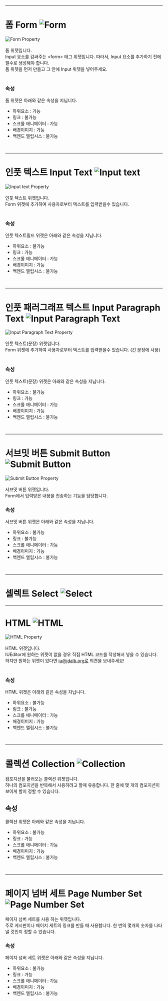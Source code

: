 

***

# 폼 Form ![Form](/img/widget/PGForm.png)
![Form Property](/img/property-form.png)<br /><br />
폼 위젯입니다.<br />
Input 요소를 감싸주는 &lt;form&gt; 태그 위젯입니다. 따라서, Input 요소를 추가하기 전에 필수로 생성해야 합니다.<br />
폼 위젯을 먼저 만들고 그 안에 Input 위젯을 넣어주세요.
<br /><br />


### 속성<br />
폼 위젯은 아래와 같은 속성을 지닙니다.

* 하위요소 : 가능
* 링크 : 불가능
* 스크롤 애니메이터 : 가능
* 배경이미지 : 가능
* 백엔드 엘립시스 : 불가능



<br />

***

# 인풋 텍스트 Input Text ![Input text](/img/widget/PGTextField.png)
![Input text Property](/img/property-textfield.png)<br /><br />
인풋 텍스트 위젯입니다.<br />
Form 위젯에 추가하여 사용자로부터 텍스트를 입력받을수 있습니다.<br /><br />


### 속성<br />
인풋 텍스트필드 위젯은 아래와 같은 속성을 지닙니다.

* 하위요소 : 불가능
* 링크 : 가능
* 스크롤 애니메이터 : 가능
* 배경이미지 : 가능
* 백엔드 엘립시스 : 불가능



<br />

***

# 인풋 패러그래프 텍스트 Input Paragraph Text ![Input Paragraph Text](/img/widget/PGTextView.png)
![Input Paragraph Text Property](/img/property-textarea.png)<br /><br />
인풋 텍스트(문장) 위젯입니다.<br />
Form 위젯에 추가하여 사용자로부터 텍스트를 입력받을수 있습니다. (긴 문장에 사용)<br /><br />


### 속성<br />
인풋 텍스트(문장) 위젯은 아래와 같은 속성을 지닙니다.

* 하위요소 : 불가능
* 링크 : 가능
* 스크롤 애니메이터 : 가능
* 배경이미지 : 가능
* 백엔드 엘립시스 : 불가능
<br />

***


# 서브밋 버튼 Submit Button ![Submit Button](/img/widget/PGSubmitButton.png)
![Submit Button Property](/img/property-submit.png)<br /><br />
서브밋 버튼 위젯입니다.<br />
Form에서 입력받은 내용을 전송하는 기능을 담당합니다.


### 속성<br />
서브밋 버튼 위젯은 아래와 같은 속성을 지닙니다.

* 하위요소 : 불가능
* 링크 : 불가능
* 스크롤 애니메이터 : 가능
* 배경이미지 : 가능
* 백엔드 엘립시스 : 불가능


<br />

***

# 셀렉트 Select ![Select](/img/widget/PGSelect.png)

***

# HTML ![HTML](/img/widget/IUHTML.png)
![HTML Property](/img/property-html.png)<br /><br />
HTML 위젯입니다.<br />
IUEditor에 원하는 위젯이 없을 경우 직접 HTML 코드를 작성해서 넣을 수 있습니다.<br />
하지만 원하는 위젯이 있다면 iu@jdalb.org로 의견을 보내주세요!
<br /><br />


### 속성<br />
HTML 위젯은 아래와 같은 속성을 지닙니다.

* 하위요소 : 불가능
* 링크 : 불가능
* 스크롤 애니메이터 : 가능
* 배경이미지 : 가능
* 백엔드 엘립시스 : 불가능

<br />


***

# 콜렉션 Collection ![Collection](/img/widget/IUCollection.png)
<!-- Collection Property Image
![Import Property](../img/property-import.png)<br /><br />
-->
컴포지션을 불러오는 콜렉션 위젯입니다.<br />
하나의 컴포지션을 반복해서 사용하려고 할때 유용합니다. 한 줄에 몇 개의 컴포지션이 보이게 할지 정할 수 있습니다.


## 속성<br />
콜렉션 위젯은 아래와 같은 속성을 지닙니다.

* 하위요소 : 불가능
* 링크 : 가능 
* 스크롤 애니메이터 : 가능
* 배경이미지 : 가능
* 백엔드 엘립시스 : 불가능

<br />

***

# 페이지 넘버 세트 Page Number Set ![Page Number Set](/img/widget/PGPageLinkSet.png)
<!-- Page Number Set Property Image
![Import Property](../img/property-import.png)<br /><br />
-->
페이지 넘버 세트를 사용 하는 위젯입니다. <br />
주로 게시판이나 페이지 세트의 링크를 만들 때 사용합니다.
한 번의 몇개의 숫자를 나타낼 것인지 정할 수 있습니다.


### 속성<br />
페이지 넘버 세트 위젯은 아래와 같은 속성을 지닙니다.

* 하위요소 : 불가능
* 링크 : 가능 
* 스크롤 애니메이터 : 가능
* 배경이미지 : 가능
* 백엔드 엘립시스 : 불가능

